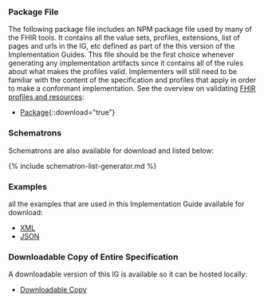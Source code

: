 <!-- ---
title: Downloads
layout: default
active: downloads
--- -->

### Package File

The following package file includes an NPM package file used by many of the FHIR tools.  It contains all the value sets, profiles, extensions, list of pages and urls in the IG, etc defined as part of the this version of the Implementation Guides. This file should be the first choice whenever generating any implementation artifacts since it contains all of the rules about what makes the profiles valid. Implementers will still need to be familiar with the content of the specification and profiles that apply in order to make a conformant implementation. See the overview on validating [FHIR profiles and resources]({{site.data.fhir.path}}validation.html):

- [Package](package.tgz){::download="true"}

### Schematrons

Schematrons are also available for download and listed below:

<!-- ================================================ -->
<!--  use this line to include an autogenerated list of all examples from the remove it if you would like to hand generate it -->

{% include schematron-list-generator.md %}
<!-- ================================================ -->

### Examples

all the examples that are used in this Implementation Guide available for download:

- [XML](examples.xml.zip)
- [JSON](examples.json.zip)

### Downloadable Copy of Entire Specification

A downloadable version of this IG is available so it can be hosted locally:

- [Downloadable Copy](full-ig.zip)
